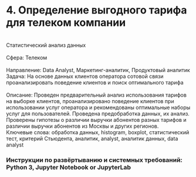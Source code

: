 # 4. Определение выгодного тарифа для телеком компании	
<br>Статистический анализ данных	
<br>Сфера: Телеком	
<br>Направление: Data Analyst, Маркетинг-аналитик, Продуктовый аналитик	
<br>Задача: На основе данных клиентов оператора сотовой связи проанализировать поведение клиентов и поиск оптимального тарифа	
<br>Описание: Проведен предварительный анализ использования тарифов на выборке клиентов, проанализировано поведение клиентов при использовании услуг оператора и рекомендованы оптимальные наборы услуг для пользователей. Проведена предобработка
данных, их анализ. Проверены гипотезы о различии выручки абонентов разных тарифов и различии выручки абонентов из Москвы и других регионов.	
<br>Ключевые слова: обработка данных, histogram, boxplot, статистический тест, критерий Стьюдента,	аналитик, analyst, аналитик данных, data analyst

### Инструкции по развёртыванию и системных требований: Python 3, Jupyter Notebook or JupyterLab
